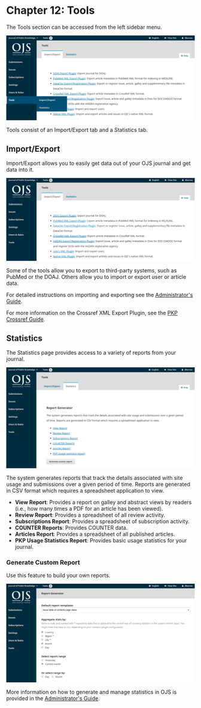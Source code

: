 # Chapter 12: Tools

The Tools section can be accessed from the left sidebar menu.

![](./assets/learning-ojs3.1-jm-users-tools.PNG)

Tools consist of an Import/Export tab and a Statistics tab.

## Import/Export

Import/Export allows you to easily get data out of your OJS journal and get data into it.

![](./assets/learning-ojs3.1-jm-users-tools-import.PNG)

Some of the tools allow you to export to third-party systems, such as PubMed or the DOAJ. Others allow you to import or export user or article data. 

For detailed instructions on importing and exporting see the [Administrator's Guide](https://docs.pkp.sfu.ca/admin-guide/en/data-import-and-export).

For more information on the Crossref XML Export Plugin, see the [PKP Crossref Guide](https://docs.pkp.sfu.ca/crossref-ojs-manual/en/).

## Statistics

The Statistics page provides access to a variety of reports from your journal.

![](./assets/learning-ojs3.1-jm-users-tools-stats.PNG)

The system generates reports that track the details associated with site usage and submissions over a given period of time. Reports are generated in CSV format which requires a spreadsheet application to view.

- **View Report**: Provides a report on galley and abstract views by readers \(i.e., how many times a PDF for an article has been viewed\).
- **Review Report**: Provides a spreadsheet of all review activity.
- **Subscriptions Report**: Provides a spreadsheet of subscription activity.
- **COUNTER Reports**: Provides COUNTER data.
- **Articles Report**: Provides a spreadsheet of all published articles.
- **PKP Usage Statistics Report**: Provides basic usage statistics for your journal.

### Generate Custom Report

Use this feature to build your own reports.

![](./assets/learning-ojs3.1-jm-users-tools-stats-custom.PNG)

More information on how to generate and manage statistics in OJS is provided in the [Administrator's Guide](https://docs.pkp.sfu.ca/admin-guide/en/statistics).
